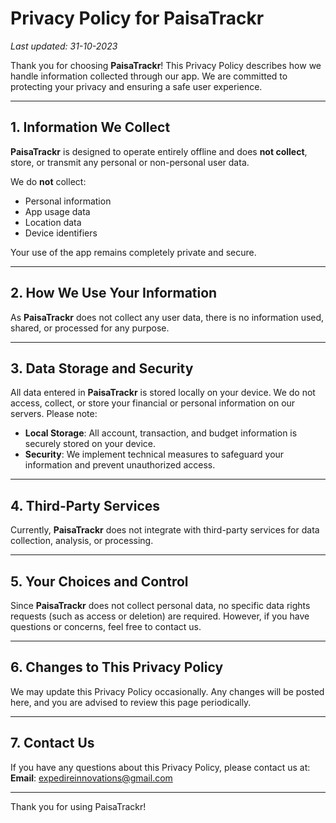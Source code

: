 # Privacy Policy for PaisaTrackr

_Last updated: 31-10-2023_

Thank you for choosing **PaisaTrackr**! This Privacy Policy describes how we handle information collected through our app. We are committed to protecting your privacy and ensuring a safe user experience.

---

## 1. Information We Collect

**PaisaTrackr** is designed to operate entirely offline and does **not collect**, store, or transmit any personal or non-personal user data.

We do **not** collect:
- Personal information
- App usage data
- Location data
- Device identifiers

Your use of the app remains completely private and secure.

---

## 2. How We Use Your Information

As **PaisaTrackr** does not collect any user data, there is no information used, shared, or processed for any purpose.


---

## 3. Data Storage and Security

All data entered in **PaisaTrackr** is stored locally on your device. We do not access, collect, or store your financial or personal information on our servers. Please note:

- **Local Storage**: All account, transaction, and budget information is securely stored on your device.
- **Security**: We implement technical measures to safeguard your information and prevent unauthorized access.

---

## 4. Third-Party Services

Currently, **PaisaTrackr** does not integrate with third-party services for data collection, analysis, or processing.

---

## 5. Your Choices and Control

Since **PaisaTrackr** does not collect personal data, no specific data rights requests (such as access or deletion) are required. However, if you have questions or concerns, feel free to contact us.

---

## 6. Changes to This Privacy Policy

We may update this Privacy Policy occasionally. Any changes will be posted here, and you are advised to review this page periodically.

---

## 7. Contact Us

If you have any questions about this Privacy Policy, please contact us at:  
**Email**: expedireinnovations@gmail.com

---

Thank you for using PaisaTrackr!
